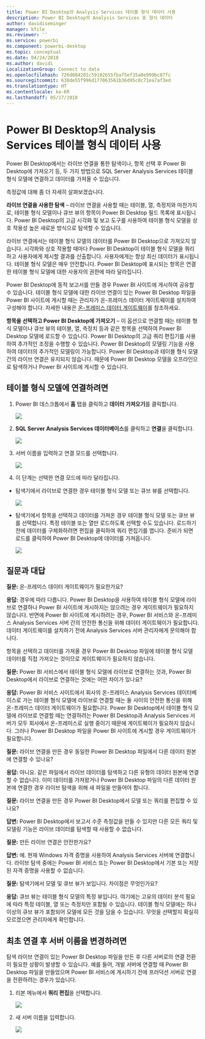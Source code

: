 ```yaml
---
title: Power BI Desktop의 Analysis Services 테이블 형식 데이터 사용
description: Power BI Desktop의 Analysis Services 표 형식 데이터
author: davidiseminger
manager: kfile
ms.reviewer: ''
ms.service: powerbi
ms.component: powerbi-desktop
ms.topic: conceptual
ms.date: 04/24/2018
ms.author: davidi
LocalizationGroup: Connect to data
ms.openlocfilehash: 726d084201c59182655fbaf5ef35a0e999bc07fc
ms.sourcegitcommit: 638de55f996d177063561b36d95c8c71ea7af3ed
ms.translationtype: HT
ms.contentlocale: ko-KR
ms.lasthandoff: 05/17/2018
---
```

# <a name="using-analysis-services-tabular-data-in-power-bi-desktop"></a>Power BI Desktop의 Analysis Services 테이블 형식 데이터 사용
Power BI Desktop에서는 라이브 연결을 통한 탐색이나, 항목 선택 후 Power BI Desktop에 가져오기 등, 두 가지 방법으로 SQL Server Analysis Services 테이블 형식 모델에 연결하고 데이터를 가져올 수 있습니다.

측정값에 대해 좀 더 자세히 살펴보겠습니다.

**라이브 연결을 사용한 탐색** – 라이브 연결을 사용할 때는 테이블, 열, 측정치와 마찬가지로, 테이블 형식 모델이나 큐브 뷰의 항목이 Power BI Desktop 필드 목록에 표시됩니다. Power BI Desktop의 고급 시각화 및 보고 도구를 사용하여 테이블 형식 모델을 상호 작용성 높은 새로운 방식으로 탐색할 수 있습니다.

라이브 연결에서는 테이블 형식 모델의 데이터를 Power BI Desktop으로 가져오지 않습니다. 시각화와 상호 작용할 때마다 Power BI Desktop이 테이블 형식 모델을 쿼리하고 사용자에게 제시할 결과를 산출합니다. 사용자에게는 항상 최신 데이터가 표시됩니다. 테이블 형식 모델은 매우 안전합니다. Power BI Desktop에 표시되는 항목은 연결한 테이블 형식 모델에 대한 사용자의 권한에 따라 달라집니다.

Power BI Desktop에 동적 보고서를 만들 경우 Power BI 사이트에 게시하여 공유할 수 있습니다. 테이블 형식 모델에 대한 라이브 연결이 있는 Power BI Desktop 파일을 Power BI 사이트에 게시할 때는 관리자가 온-프레미스 데이터 게이트웨이를 설치하여 구성해야 합니다. 자세한 내용은 [온-프레미스 데이터 게이트웨이](service-gateway-onprem.md)를 참조하세요.

**항목을 선택하고 Power BI Desktop에 가져오기** – 이 옵션으로 연결할 때는 테이블 형식 모델이나 큐브 뷰의 테이블, 열, 측정치 등과 같은 항목을 선택하여 Power BI Desktop 모델에 로드할 수 있습니다. Power BI Desktop의 고급 쿼리 편집기를 사용하여 추가적인 조정을 수행할 수 있습니다. Power BI Desktop의 모델링 기능을 사용하여 데이터의 추가적인 모델링이 가능합니다. Power BI Desktop과 테이블 형식 모델 간의 라이브 연결은 유지되지 않습니다. 때문에 Power BI Desktop 모델을 오프라인으로 탐색하거나 Power BI 사이트에 게시할 수 있습니다.

## <a name="to-connect-to-a-tabular-model"></a>테이블 형식 모델에 연결하려면
1. Power BI 데스크톱에서 **홈** 탭을 클릭하고 **데이터 가져오기**를 클릭합니다.
   
   ![](media/desktop-analysis-services-tabular-data/pbid_sqlas_getdata.png)
2. **SQL Server Analysis Services 데이터베이스**를 클릭하고 **연결**을 클릭합니다.
   
   ![](media/desktop-analysis-services-tabular-data/pbid_sqlas_getdata_as.png)
3. 서버 이름을 입력하고 연결 모드를 선택합니다. 
   
   ![](media/desktop-analysis-services-tabular-data/pbid_sqlas_getdata_as_server.png)
4. 이 단계는 선택한 연결 모드에 따라 달라집니다.

* 탐색기에서 라이브로 연결한 경우 테이블 형식 모델 또는 큐브 뷰를 선택합니다.
  
  ![](media/desktop-analysis-services-tabular-data/pbid_sqlas_getdata_as_live.png)
* 탐색기에서 항목을 선택하고 데이터를 가져온 경우 테이블 형식 모델 또는 큐브 뷰를 선택합니다. 특정 테이블 또는 열만 로드하도록 선택할 수도 있습니다. 로드하기 전에 데이터를 구체화하려면 편집을 클릭하여 쿼리 편집기를 엽니다. 준비가 되면 로드를 클릭하여 Power BI Desktop에 데이터를 가져옵니다.

  ![](media/desktop-analysis-services-tabular-data/pbid_sqlas_getdata_as_select.png)

## <a name="frequently-asked-questions"></a>질문과 대답
**질문:** 온-프레미스 데이터 게이트웨이가 필요한가요?

**응답:** 경우에 따라 다릅니다. Power BI Desktop을 사용하여 테이블 형식 모델에 라이브로 연결하나 Power BI 사이트에 게시하지는 않으려는 경우 게이트웨이가 필요하지 않습니다. 반면에 Power BI 사이트에 게시하려는 경우, Power BI 서비스와 온-프레미스 Analysis Services 서버 간의 안전한 통신을 위해 데이터 게이트웨이가 필요합니다. 데이터 게이트웨이를 설치하기 전에 Analysis Services 서버 관리자에게 문의해야 합니다.

항목을 선택하고 데이터를 가져올 경우 Power BI Desktop 파일에 테이블 형식 모델 데이터를 직접 가져오는 것이므로 게이트웨이가 필요하지 않습니다.

**질문:** Power BI 서비스에서 테이블 형식 모델에 라이브로 연결하는 것과, Power BI Desktop에서 라이브로 연결하는 것에는 어떤 차이가 있나요?

**응답:** Power BI 서비스 사이트에서 회사의 온-프레미스 Analysis Services 데이터베이스로 가는 테이블 형식 모델에 라이브로 연결할 때는 둘 사이의 안전한 통신을 위해 온-프레미스 데이터 게이트웨이가 필요합니다. Power BI Desktop에서 테이블 형식 모델에 라이브로 연결할 때는 연결하려는 Power BI Desktop과 Analysis Services 서버가 모두 회사에서 온-프레미스로 실행 중이기 때문에 게이트웨이가 필요하지 않습니다. 그러나 Power BI Desktop 파일을 Power BI 사이트에 게시할 경우 게이트웨이가 필요합니다.

**질문:** 라이브 연결을 만든 경우 동일한 Power BI Desktop 파일에서 다른 데이터 원본에 연결할 수 있나요?

**응답:** 아니요. 같은 파일에서 라이브 데이터를 탐색하고 다른 유형의 데이터 원본에 연결할 수 없습니다. 이미 데이터를 가져왔거나 Power BI Desktop 파일의 다른 데이터 원본에 연결한 경우 라이브 탐색을 위해 새 파일을 만들어야 합니다.

**질문:** 라이브 연결을 만든 경우 Power BI Desktop에서 모델 또는 쿼리를 편집할 수 있나요?

**답변:** Power BI Desktop에서 보고서 수준 측정값을 만들 수 있지만 다른 모든 쿼리 및 모델링 기능은 라이브 데이터를 탐색할 때 사용할 수 없습니다.

**질문:** 만든 라이브 연결은 안전한가요?

**답변:** 예. 현재 Windows 자격 증명을 사용하여 Analysis Services 서버에 연결합니다. 라이브 탐색 중에는 Power BI 서비스 또는 Power BI Desktop에서 기본 또는 저장된 자격 증명을 사용할 수 없습니다.

**질문:** 탐색기에서 모델 및 큐브 뷰가 보입니다. 차이점은 무엇인가요?

**응답:** 큐브 뷰는 테이블 형식 모델의 특정 뷰입니다. 여기에는 고유의 데이터 분석 필요에 따라 특정 테이블, 열 또는 측정치만 포함될 수 있습니다. 테이블 형식 모델에는 하나 이상의 큐브 뷰가 포함되어 모델에 모든 것을 담을 수 있습니다. 무엇을 선택할지 확실히 모르겠으면 관리자에게 확인합니다.

## <a name="to-change-the-server-name-after-initial-connection"></a>최초 연결 후 서버 이름을 변경하려면
탐색 라이브 연결이 있는 Power BI Desktop 파일을 만든 후 다른 서버로의 연결 전환이 필요한 상황이 발생할 수 있습니다. 예를 들어, 개발 서버에 연결할 때 Power BI Desktop 파일을 만들었으며 Power BI 서비스에 게시하기 전에 프러덕션 서버로 연결을 전환하려는 경우가 있습니다.

1. 리본 메뉴에서 **쿼리 편집**을 선택합니다.
   
   ![](media/desktop-analysis-services-tabular-data/pbid_sqlas_chname_editquery.png)
2. 새 서버 이름을 입력합니다.
   
   ![](media/desktop-analysis-services-tabular-data/pbid_sqlas_chname_dialog.png)

